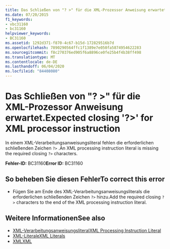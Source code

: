 ```yaml
---
title: Das Schließen von "? >" für die XML-Prozessor Anweisung erwartet.
ms.date: 07/20/2015
f1_keywords:
- vbc31160
- bc31160
helpviewer_keywords:
- BC31160
ms.assetid: 1292d371-f870-4c67-b15d-172829516b7d
ms.openlocfilehash: 7890290564ffc1f1389e7e050fa5874954622283
ms.sourcegitcommit: f8c270376ed905f6a8896ce0fe25b4f4b38ff498
ms.translationtype: MT
ms.contentlocale: de-DE
ms.lasthandoff: 06/04/2020
ms.locfileid: "84408080"
---
```

# <a name="expected-closing--for-xml-processor-instruction"></a><span data-ttu-id="53590-102">Das Schließen von "? >" für die XML-Prozessor Anweisung erwartet.</span><span class="sxs-lookup"><span data-stu-id="53590-102">Expected closing '?>' for XML processor instruction</span></span>
<span data-ttu-id="53590-103">In einem XML-Verarbeitungsanweisungsliteral fehlen die erforderlichen schließenden Zeichen `?>` .</span><span class="sxs-lookup"><span data-stu-id="53590-103">An XML processing instruction literal is missing the required closing `?>` characters.</span></span>  
  
 <span data-ttu-id="53590-104">**Fehler-ID:** BC31160</span><span class="sxs-lookup"><span data-stu-id="53590-104">**Error ID:** BC31160</span></span>  
  
## <a name="to-correct-this-error"></a><span data-ttu-id="53590-105">So beheben Sie diesen Fehler</span><span class="sxs-lookup"><span data-stu-id="53590-105">To correct this error</span></span>  
  
- <span data-ttu-id="53590-106">Fügen Sie am Ende des XML-Verarbeitungsanweisungsliterals die erforderlichen schließenden Zeichen `?>` hinzu.</span><span class="sxs-lookup"><span data-stu-id="53590-106">Add the required closing `?>` characters to the end of the XML processing instruction literal.</span></span>  
  
## <a name="see-also"></a><span data-ttu-id="53590-107">Weitere Informationen</span><span class="sxs-lookup"><span data-stu-id="53590-107">See also</span></span>

- [<span data-ttu-id="53590-108">XML-Verarbeitungsanweisungsliteral</span><span class="sxs-lookup"><span data-stu-id="53590-108">XML Processing Instruction Literal</span></span>](../language-reference/xml-literals/xml-processing-instruction-literal.md)
- [<span data-ttu-id="53590-109">XML-Literale</span><span class="sxs-lookup"><span data-stu-id="53590-109">XML Literals</span></span>](../language-reference/xml-literals/index.md)
- [<span data-ttu-id="53590-110">XML</span><span class="sxs-lookup"><span data-stu-id="53590-110">XML</span></span>](../programming-guide/language-features/xml/index.md)
